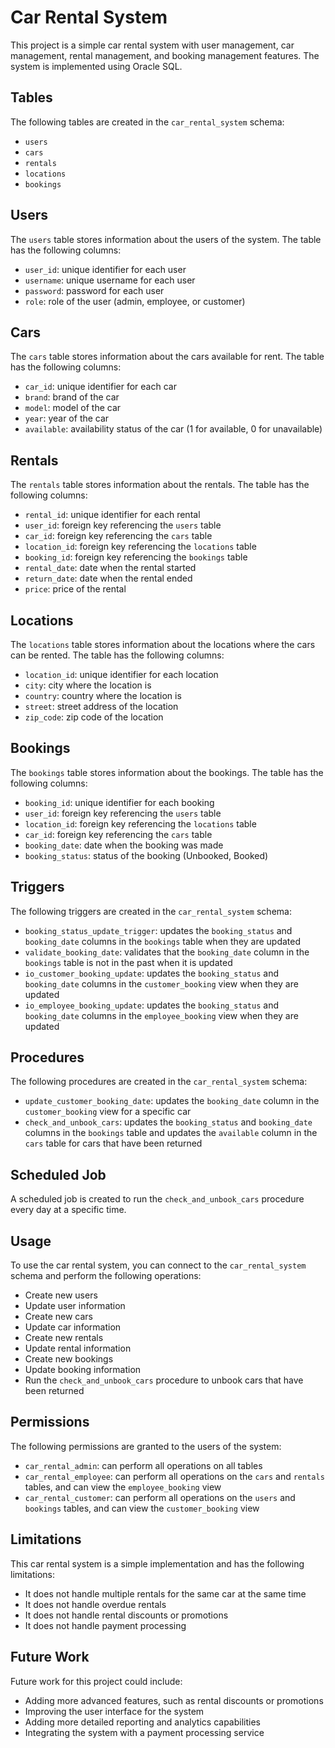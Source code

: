 # Car Rental System

This project is a simple car rental system with user management, car management, rental management, and booking management features. The system is implemented using Oracle SQL.

## Tables

The following tables are created in the `car_rental_system` schema:

- `users`
- `cars`
- `rentals`
- `locations`
- `bookings`

## Users

The `users` table stores information about the users of the system. The table has the following columns:

- `user_id`: unique identifier for each user
- `username`: unique username for each user
- `password`: password for each user
- `role`: role of the user (admin, employee, or customer)

## Cars

The `cars` table stores information about the cars available for rent. The table has the following columns:

- `car_id`: unique identifier for each car
- `brand`: brand of the car
- `model`: model of the car
- `year`: year of the car
- `available`: availability status of the car (1 for available, 0 for unavailable)

## Rentals

The `rentals` table stores information about the rentals. The table has the following columns:

- `rental_id`: unique identifier for each rental
- `user_id`: foreign key referencing the `users` table
- `car_id`: foreign key referencing the `cars` table
- `location_id`: foreign key referencing the `locations` table
- `booking_id`: foreign key referencing the `bookings` table
- `rental_date`: date when the rental started
- `return_date`: date when the rental ended
- `price`: price of the rental

## Locations

The `locations` table stores information about the locations where the cars can be rented. The table has the following columns:

- `location_id`: unique identifier for each location
- `city`: city where the location is
- `country`: country where the location is
- `street`: street address of the location
- `zip_code`: zip code of the location

## Bookings

The `bookings` table stores information about the bookings. The table has the following columns:

- `booking_id`: unique identifier for each booking
- `user_id`: foreign key referencing the `users` table
- `location_id`: foreign key referencing the `locations` table
- `car_id`: foreign key referencing the `cars` table
- `booking_date`: date when the booking was made
- `booking_status`: status of the booking (Unbooked, Booked)

## Triggers

The following triggers are created in the `car_rental_system` schema:

- `booking_status_update_trigger`: updates the `booking_status` and `booking_date` columns in the `bookings` table when they are updated
- `validate_booking_date`: validates that the `booking_date` column in the `bookings` table is not in the past when it is updated
- `io_customer_booking_update`: updates the `booking_status` and `booking_date` columns in the `customer_booking` view when they are updated
- `io_employee_booking_update`: updates the `booking_status` and `booking_date` columns in the `employee_booking` view when they are updated

## Procedures

The following procedures are created in the `car_rental_system` schema:

- `update_customer_booking_date`: updates the `booking_date` column in the `customer_booking` view for a specific car
- `check_and_unbook_cars`: updates the `booking_status` and `booking_date` columns in the `bookings` table and updates the `available` column in the `cars` table for cars that have been returned

## Scheduled Job

A scheduled job is created to run the `check_and_unbook_cars` procedure every day at a specific time.

## Usage

To use the car rental system, you can connect to the `car_rental_system` schema and perform the following operations:

- Create new users
- Update user information
- Create new cars
- Update car information
- Create new rentals
- Update rental information
- Create new bookings
- Update booking information
- Run the `check_and_unbook_cars` procedure to unbook cars that have been returned

## Permissions

The following permissions are granted to the users of the system:

- `car_rental_admin`: can perform all operations on all tables
- `car_rental_employee`: can perform all operations on the `cars` and `rentals` tables, and can view the `employee_booking` view
- `car_rental_customer`: can perform all operations on the `users` and `bookings` tables, and can view the `customer_booking` view

## Limitations

This car rental system is a simple implementation and has the following limitations:

- It does not handle multiple rentals for the same car at the same time
- It does not handle overdue rentals
- It does not handle rental discounts or promotions
- It does not handle payment processing

## Future Work

Future work for this project could include:

- Adding more advanced features, such as rental discounts or promotions
- Improving the user interface for the system
- Adding more detailed reporting and analytics capabilities
- Integrating the system with a payment processing service
